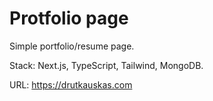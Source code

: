 # Protfolio page

Simple portfolio/resume page.

Stack: Next.js, TypeScript, Tailwind, MongoDB.

URL: https://drutkauskas.com
